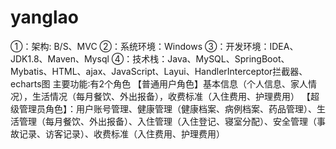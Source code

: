 # yanglao
①：架构: B/S、MVC ②：系统环境：Windows ③：开发环境：IDEA、JDK1.8、Maven、Mysql ④：技术栈：Java、MySQL、SpringBoot、Mybatis、HTML、ajax、JavaScript、Layui、HandlerInterceptor拦截器、echarts图  主要功能∶有2个角色  【普通用户角色】基本信息（个人信息、家人情况），生活情况（每月餐饮、外出报备），收费标准（入住费用、护理费用） 【超级管理员角色】：用户账号管理、健康管理（健康档案、病例档案、药品管理）、生活管理（每月餐饮、外出报备）、入住管理（入住登记、寝室分配）、安全管理（事故记录、访客记录）、收费标准（入住费用、护理费用）
